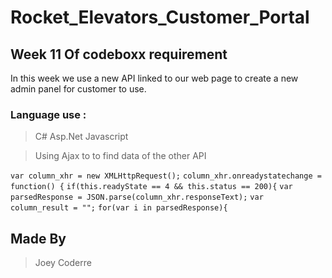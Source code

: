# Rocket_Elevators_Customer_Portal

## Week 11 Of codeboxx requirement

In this week we use a new API linked to our web page to create a new admin panel for customer to use.


### Language use :

 > C#
 > Asp.Net
 > Javascript


 > Using Ajax to to find data of the other API



`var column_xhr = new XMLHttpRequest();`
`column_xhr.onreadystatechange = function() {`
     `if(this.readyState == 4 && this.status == 200){`
          `var parsedResponse = JSON.parse(column_xhr.responseText);`
          `var column_result = "";`
          `for(var i in parsedResponse){`







## Made By


> Joey Coderre
